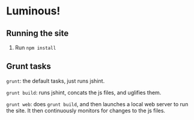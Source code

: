 # Luminous!

## Running the site
1. Run ``npm install``

## Grunt tasks

``grunt``: the default tasks, just runs jshint.

``grunt build``: runs jshint, concats the js files, and uglifies them.

``grunt web``: does ``grunt build``, and then launches a local web server to run the site. It then continuously monitors for changes to the js files.
